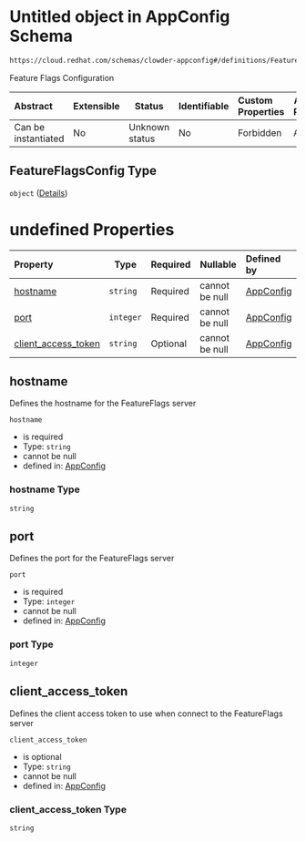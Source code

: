 # Untitled object in AppConfig Schema

```txt
https://cloud.redhat.com/schemas/clowder-appconfig#/definitions/FeatureFlagsConfig
```

Feature Flags Configuration


| Abstract            | Extensible | Status         | Identifiable | Custom Properties | Additional Properties | Access Restrictions | Defined In                                                    |
| :------------------ | ---------- | -------------- | ------------ | :---------------- | --------------------- | ------------------- | ------------------------------------------------------------- |
| Can be instantiated | No         | Unknown status | No           | Forbidden         | Allowed               | none                | [schema.json\*](../../out/schema.json "open original schema") |

## FeatureFlagsConfig Type

`object` ([Details](schema-definitions-featureflagsconfig.md))

# undefined Properties

| Property                                    | Type      | Required | Nullable       | Defined by                                                                                                                                                                                                    |
| :------------------------------------------ | --------- | -------- | -------------- | :------------------------------------------------------------------------------------------------------------------------------------------------------------------------------------------------------------ |
| [hostname](#hostname)                       | `string`  | Required | cannot be null | [AppConfig](schema-definitions-featureflagsconfig-properties-hostname.md "https&#x3A;//cloud.redhat.com/schemas/clowder-appconfig#/definitions/FeatureFlagsConfig/properties/hostname")                       |
| [port](#port)                               | `integer` | Required | cannot be null | [AppConfig](schema-definitions-featureflagsconfig-properties-port.md "https&#x3A;//cloud.redhat.com/schemas/clowder-appconfig#/definitions/FeatureFlagsConfig/properties/port")                               |
| [client_access_token](#client_access_token) | `string`  | Optional | cannot be null | [AppConfig](schema-definitions-featureflagsconfig-properties-client_access_token.md "https&#x3A;//cloud.redhat.com/schemas/clowder-appconfig#/definitions/FeatureFlagsConfig/properties/client_access_token") |

## hostname

Defines the hostname for the FeatureFlags server


`hostname`

-   is required
-   Type: `string`
-   cannot be null
-   defined in: [AppConfig](schema-definitions-featureflagsconfig-properties-hostname.md "https&#x3A;//cloud.redhat.com/schemas/clowder-appconfig#/definitions/FeatureFlagsConfig/properties/hostname")

### hostname Type

`string`

## port

Defines the port for the FeatureFlags server


`port`

-   is required
-   Type: `integer`
-   cannot be null
-   defined in: [AppConfig](schema-definitions-featureflagsconfig-properties-port.md "https&#x3A;//cloud.redhat.com/schemas/clowder-appconfig#/definitions/FeatureFlagsConfig/properties/port")

### port Type

`integer`

## client_access_token

Defines the client access token to use when connect to the FeatureFlags server


`client_access_token`

-   is optional
-   Type: `string`
-   cannot be null
-   defined in: [AppConfig](schema-definitions-featureflagsconfig-properties-client_access_token.md "https&#x3A;//cloud.redhat.com/schemas/clowder-appconfig#/definitions/FeatureFlagsConfig/properties/client_access_token")

### client_access_token Type

`string`

